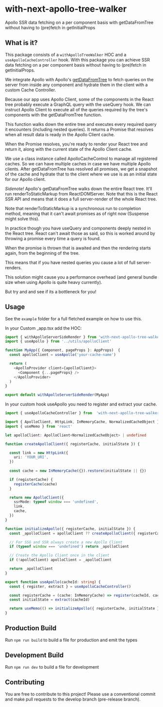 # with-next-apollo-tree-walker
Apollo SSR data fetching on a per component basis with getDataFromTree without having to (pre)fetch in getInitialProps


## What is it?
This package consists of a `withApolloTreeWalker` HOC and a `useApolloCacheController` hook.
With this package you can achieve SSR data fetching on a per component basis without having to (pre)fetch in getInitialProps.

We integrate Apollo with Apollo's [getDataFromTree](https://www.apollographql.com/docs/react/performance/server-side-rendering/#executing-queries-with-getdatafromtree) to fetch queries on the server from inside any component and hydrate them in the client with a custom Cache Controller.

Because our app uses Apollo Client, some of the components in the React tree probably execute a GraphQL query with the useQuery hook. We can instruct Apollo Client to execute all of the queries required by the tree's components with the getDataFromTree function.

This function walks down the entire tree and executes every required query it encounters (including nested queries). It returns a Promise that resolves when all result data is ready in the Apollo Client cache.

When the Promise resolves, you're ready to render your React tree and return it, along with the current state of the Apollo Client cache.

We use a class instance called ApolloCacheControl to manage all registered caches. So we can have multiple caches in case we have multiple Apollo clients.
After getDataFromTree has resolved all promises, we get a snapshot of the cache and hydrate that to the client where we use is as an initial state for our Apollo client.

*Sidenote!*
Apollo's getDataFromTree walks down the entire React tree.
It'll run renderToStaticMarkup from ReactDOMServer. Note that this is the React SSR API and means that it does a full server-render of the whole React tree.

Note that renderToStaticMarkup is a synchronous run to completion method, meaning that it can't await promises as of right now (Suspense might solve this).

In practice though you have useQuery and <Query> components deeply nested in the React tree. React can't await those as said, so this is worked around by throwing a promise every time a query is found.

When the promise is thrown that is awaited and then the rendering starts again, from the beginning of the tree.

This means that if you have nested queries you cause a lot of full server-renders.

This solution might cause you a performance overhead (and general bundle size when using Apollo is quite heavy currently). 

But try and and see if its a bottleneck for you!

## Usage
See the `example` folder for a full fletched example on how to use this.

In your Custom _app.tsx add the HOC:

```typescript
import { withApolloServerSideRender } from 'with-next-apollo-tree-walker'
import { useApollo } from '../utils/apolloClient'

function MyApp({ Component, pageProps }: AppProps)  {
  const apolloClient = useApollo('your-cache-name')

  return (
    <ApolloProvider client={apolloClient}>
      <Component {...pageProps} />
    </ApolloProvider>
  )
}

export default withApolloServerSideRender(MyApp)
```

In your custom hook useApollo you need to register and extract your cache.

```typescript
import { useApolloCacheController } from  'with-next-apollo-tree-walker'

import { ApolloClient, HttpLink, InMemoryCache, NormalizedCacheObject } from '@apollo/client'
import { useMemo } from 'react'

let apolloClient: ApolloClient<NormalizedCacheObject> | undefined

function createApolloClient({ registerCache, initialState }) {

  const link = new HttpLink({
    uri: 'YOUR_URI',
  })
  
  const cache = new InMemoryCache({}).restore(initialState || {})

  if (registerCache) {
    registerCache(cache)
  }

  return new ApolloClient({
    ssrMode: typeof window === 'undefined',
    link,
    cache,
  })
}

function initializeApollo({ registerCache, initialState }) {
  const _apolloClient = apolloClient ?? createApolloClient({ registerCache, initialState })

  // For SSG and SSR always create a new Apollo Client
  if (typeof window === 'undefined') return _apolloClient

  // Create the Apollo Client once in the client
  if (!apolloClient) apolloClient = _apolloClient

  return _apolloClient
}

export function useApollo(cacheId: string) {
  const { register, extract } = useApolloCacheController()

  const registerCache = (cache: InMemoryCache) => register(cacheId, cache)
  const initialState = extract(cacheId)

  return useMemo(() => initializeApollo({ registerCache, initialState }), [registerCache, initialState])
}
```

## Production Build

Run `npm run build` to build a file for production and emit the types

## Development Build
Run `npm run dev` to build a file for development
## Contributing
You are free to contribute to this project!
Please use a conventional commit and make pull requests to the develop branch (pre-release branch).